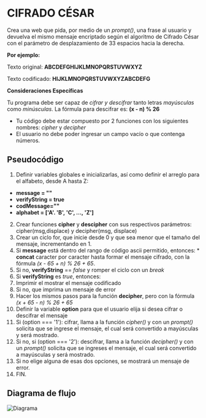 # __CIFRADO CÉSAR__
Crea una web que pida, por medio de un _prompt()_, una frase al usuario y devuelva el mismo mensaje encriptado según el algoritmo de Cifrado César con el parámetro de desplazamiento de 33 espacios hacia la derecha.

__Por ejemplo:__

Texto original: __ABCDEFGHIJKLMNOPQRSTUVWXYZ__

Texto codificado: __HIJKLMNOPQRSTUVWXYZABCDEFG__

__Consideraciones Específicas__

Tu programa debe ser capaz de _cifrar y descifrar_ tanto letras _mayúsculas_ como _minúsculas_. La fórmula para descifrar es: __(x - n) % 26__

* Tu código debe estar compuesto por 2 funciones con los siguientes nombres: _cipher_ y _decipher_
* El usuario no debe poder ingresar un campo vacío o que contenga números.

## Pseudocódigo
1. Definir variables globales e inicializarlas, así como definir el arreglo para el alfabeto, desde A hasta Z:
  * __message = ""__
  * __verifyString = true__
  * __codMessage=""__
  * __alphabet = ['A'. 'B', 'C', ..., 'Z']__
2. Crear funciones __cipher__ y __descipher__ con sus respectivos parámetros: cipher(msg,displace) y decipher(msg, displace)
3. Crear un ciclo for, que inicie desde 0 y que sea menor que el tamaño del mensaje, incrementando en 1.
  1. Si __message__ está dentro del rango de código ascii permitido, entonces:
    * __concat__ caracter por caracter hasta formar el mensaje cifrado, con la fórmula _(x - 65 + n) % 26 + 65_.
  2. Si no, __verifyString__ == _false_ y romper el ciclo con un _break_
4. Si __verifyString__ es _true_, entonces:
  1. Imprimir el mostrar el mensaje codificado
5. Si no, que imprima un mensaje de error
6. Hacer los mismos pasos para la función __decipher__, pero con la fórmula _(x + 65 - n) % 26 + 65_
7. Definir la variable __option__ para que el usuario elija si desea cifrar o descifrar el mensaje
8. Si (option === '1'): cifrar, llama a la función _cipher()_ y con un _prompt()_ solicita que se ingrese el mensaje, el cual será convertido a mayúsculas y será mostrado.
9. Si no, si (option === '2'): descifrar, llama a la función _decipher()_ y con un _prompt()_ solicita que se ingreses el mensaje, el cual será convertido a mayúsculas y será mostrado.
10. Si no elige alguna de esas dos opciones, se mostrará un mensaje de error.
11. FIN.

## Diagrama de flujo

![Diagrama](https://github.com/frishlin/final-project-test/blob/master/cesar/assets/images/diagrama-de-flujo.png?raw=true)
